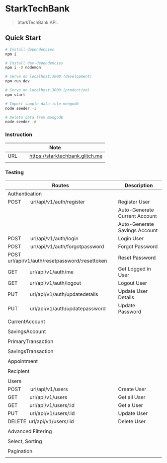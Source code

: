# StarkTechBank

> StarkTechBank API.

## Quick Start

```bash
# Install dependencies
npm i

# Install dev-dependencies
npm i -D nodemon

# Serve on localhost:3000 (development)
npm run dev

# Serve on localhost:3000 (production)
npm start

# Import sample data into mongodb
node seeder -i

# Delete data from mongodb
node seeder -d
```

### Instruction

| Note                                                            |
| --------------------------------------------------------------- |
| URL &nbsp; &nbsp; &nbsp; &nbsp; https://starktechbank.glitch.me |
|                                                                 |

### Testing

| Routes                                                              | Description                   |
| ------------------------------------------------------------------- | ----------------------------- |
| Authentication                                                      |                               |
| POST &nbsp; &nbsp; &nbsp; url/api/v1/auth/register                  | Register User                 |
|                                                                     | Auto-Generate Current Account |
|                                                                     | Auto-Generate Savings Account |
| POST &nbsp; &nbsp; &nbsp; url/api/v1/auth/login                     | Login User                    |
| POST &nbsp; &nbsp; &nbsp; url/api/v1/auth/forgotpassword            | Forgot Password               |
| POST &nbsp; &nbsp; &nbsp; url/api/v1/auth/resetpassword/:resettoken | Reset Password                |
| GET &nbsp; &nbsp; &nbsp; &nbsp; url/api/v1/auth/me                  | Get Logged in User            |
| GET &nbsp; &nbsp; &nbsp; &nbsp; url/api/v1/auth/logout              | Logout User                   |
| PUT &nbsp; &nbsp; &nbsp; &nbsp; url/api/v1/auth/updatedetails       | Update User Details           |
| PUT &nbsp; &nbsp; &nbsp; &nbsp; url/api/v1/auth/updatepassword      | Update Password               |
|                                                                     |                               |
| CurrentAccount                                                      |                               |
|                                                                     |                               |
| SavingsAccount                                                      |                               |
|                                                                     |                               |
| PrimaryTransaction                                                  |                               |
|                                                                     |                               |
| SavingsTransaction                                                  |                               |
|                                                                     |                               |
| Appointment                                                         |                               |
|                                                                     |                               |
| Recipient                                                           |                               |
|                                                                     |                               |
| Users                                                               |                               |
| POST &nbsp; &nbsp; &nbsp; url/api/v1/users                          | Create User                   |
| GET &nbsp; &nbsp; &nbsp; &nbsp; url/api/v1/users                    | Get all User                  |
| GET &nbsp; &nbsp; &nbsp; &nbsp; url/api/v1/users/:id                | Get a User                    |
| PUT &nbsp; &nbsp; &nbsp; &nbsp; url/api/v1/users/:id                | Update User                   |
| DELETE &nbsp;url/api/v1/users/:id                                   | Delete User                   |
|                                                                     |                               |
| Advanced Filtering                                                  |                               |
|                                                                     |                               |
| Select, Sorting                                                     |                               |
|                                                                     |                               |
| Pagination                                                          |                               |
|                                                                     |                               |

